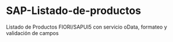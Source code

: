 # SAP-Listado-de-productos
Listado de Productos  FIORI/SAPUI5 con servicio oData, formateo y validación de campos
